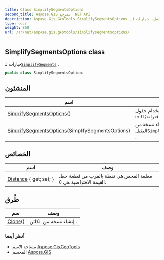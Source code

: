 ```yaml
---
title: Class SimplifySegmentsOptions
second_title: Aspose.GIS لمرجع .NET API
description: Aspose.Gis.GeoTools.SimplifySegmentsOptions فصل. خيارات لـSimplifySegments .
type: docs
weight: 860
url: /ar/net/aspose.gis.geotools/simplifysegmentsoptions/
---
```

## SimplifySegmentsOptions class

خيارات لـ[`SimplifySegments`](../geometryoperations/simplifysegments/) .

```csharp
public class SimplifySegmentsOptions
```

## المنشئون

| اسم | وصف |
| --- | --- |
| [SimplifySegmentsOptions](simplifysegmentsoptions/#constructor)() | قم بإنشاء مثيل باستخدام حقول init افتراضيًا . |
| [SimplifySegmentsOptions](simplifysegmentsoptions/#constructor_1)(SimplifySegmentsOptions) | إنشاء نسخة من المثيل`SimplifySegmentsOptions` . |

## الخصائص

| اسم | وصف |
| --- | --- |
| [Distance](../../aspose.gis.geotools/simplifysegmentsoptions/distance/) { get; set; } | معلمة الفحص هي نقطة بالقرب من قطعة خط. القيمة الافتراضية هي 0. |

## طُرق

| اسم | وصف |
| --- | --- |
| [Clone](../../aspose.gis.geotools/simplifysegmentsoptions/clone/)() | إنشاء نسخة من الكائن . |

### أنظر أيضا

* مساحة الاسم [Aspose.Gis.GeoTools](../../aspose.gis.geotools/)
* المجسم [Aspose.GIS](../../)


